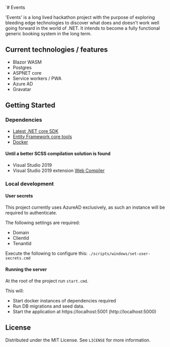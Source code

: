 `# Events

'Events' is a long lived hackathon project with the purpose of exploring bleeding edge technologies to discover what does and doesn't work well going forward in the world of .NET. It intends to become a fully functional generic booking system in the long term.

## Current technologies / features

- Blazor WASM
- Postgres
- ASPNET core
- Service workers / PWA
- Azure AD
- Gravatar

## Getting Started

### Dependencies

- [Latest .NET core SDK](https://dotnet.microsoft.com/download)
- [Entity Framework core tools](https://docs.microsoft.com/en-us/ef/core/miscellaneous/cli/dotnet#installing-the-tools)
- [Docker](https://www.docker.com/products/docker-desktop)

#### Until a better SCSS compilation solution is found

- Visual Studio 2019
- Visual Studio 2019 extension [Web Compiler](https://marketplace.visualstudio.com/items?itemName=MadsKristensen.WebCompiler)

### Local development

#### User secrets

This project currently uses AzureAD exclusively, as such an instance will be required to authenticate.

The following settings are required:
- Domain
- ClientId
- TenantId

Execute the following to configure this:
`./scripts/windows/set-user-secrets.cmd`

#### Running the server

At the root of the project run `start.cmd`.

This will:
- Start docker instances of dependencies required
- Run DB migrations and seed data.
- Start the application at https://localhost:5001 (http://localhost:5000)

## License

Distributed under the MIT License. See `LICENSE` for more information.
